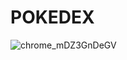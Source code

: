 # POKEDEX

![chrome_mDZ3GnDeGV](https://user-images.githubusercontent.com/87941765/183991714-ca986b3e-444b-4602-b14a-120320056c7d.gif)

